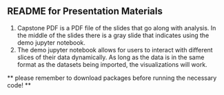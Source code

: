 ## README for Presentation Materials

1. Capstone PDF is a PDF file of the slides that go along with analysis.  In the middle of the slides there is a gray slide that indicates using the demo jupyter notebook.
2. The demo jupyter notebook allows for users to interact with different slices of their data dynamically.  As long as the data is in the same format as the datasets being imported, the visualizations will work.  

** please remember to download packages before running the necessary code! **
